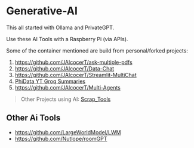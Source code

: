 # Generative-AI

This all started with Ollama and PrivateGPT.

Use these AI Tools with a Raspberry Pi (via APIs). 

Some of the container mentioned are build from personal/forked projects:

1. https://github.com/JAlcocerT/ask-multiple-pdfs
2. https://github.com/JAlcocerT/Data-Chat
3. https://github.com/JAlcocerT/Streamlit-MultiChat
4. [PhiData YT Groq Summaries](https://github.com/JAlcocerT/phidata)
5. https://github.com/JAlcocerT/Multi-Agents

> Other Projects using AI: [Scrap_Tools](https://github.com/JAlcocerT/Multi-Agents)

## Other Ai Tools

* https://github.com/LargeWorldModel/LWM
* https://github.com/Nutlope/roomGPT